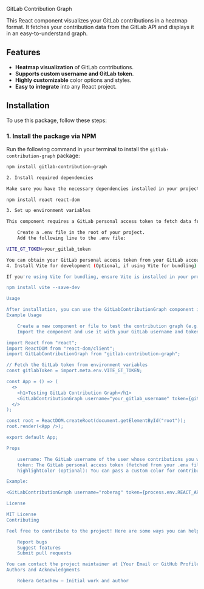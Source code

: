  GitLab Contribution Graph

This React component visualizes your GitLab contributions in a heatmap format. It fetches your contribution data from the GitLab API and displays it in an easy-to-understand graph.

## Features

- **Heatmap visualization** of GitLab contributions.
- **Supports custom username and GitLab token**.
- **Highly customizable** color options and styles.
- **Easy to integrate** into any React project.

## Installation

To use this package, follow these steps:

### 1. Install the package via NPM

Run the following command in your terminal to install the `gitlab-contribution-graph` package:

```bash
npm install gitlab-contribution-graph

2. Install required dependencies

Make sure you have the necessary dependencies installed in your project. These include react and react-dom. If they are not installed yet, use:

npm install react react-dom

3. Set up environment variables

This component requires a GitLab personal access token to fetch data from the GitLab API. Set the token in an environment file (.env) like so:

    Create a .env file in the root of your project.
    Add the following line to the .env file:

VITE_GT_TOKEN=your_gitlab_token

You can obtain your GitLab personal access token from your GitLab account under Settings > Access Tokens.
4. Install Vite for development (Optional, if using Vite for bundling)

If you're using Vite for bundling, ensure Vite is installed in your project:

npm install vite --save-dev

Usage

After installation, you can use the GitLabContributionGraph component in your React project.
Example Usage

    Create a new component or file to test the contribution graph (e.g., sandbox.jsx).
    Import the component and use it with your GitLab username and token (stored in the .env file).

import React from "react";
import ReactDOM from "react-dom/client";
import GitLabContributionGraph from "gitlab-contribution-graph";

// Fetch the GitLab token from environment variables
const gitlabToken = import.meta.env.VITE_GT_TOKEN;

const App = () => (
  <>
    <h1>Testing GitLab Contribution Graph</h1>
    <GitLabContributionGraph username="your_gitlab_username" token={gitlabToken} />
  </>
);

const root = ReactDOM.createRoot(document.getElementById("root"));
root.render(<App />);

export default App;

Props

    username: The GitLab username of the user whose contributions you want to visualize.
    token: The GitLab personal access token (fetched from your .env file).
    highlightColor (optional): You can pass a custom color for contributions. Default is #00aaff.

Example:

<GitLabContributionGraph username="roberag" token={process.env.REACT_APP_GITLAB_TOKEN} />

License

MIT License
Contributing

Feel free to contribute to the project! Here are some ways you can help:

    Report bugs
    Suggest features
    Submit pull requests

You can contact the project maintainer at [Your Email or GitHub Profile Link].
Authors and Acknowledgments

    Robera Getachew – Initial work and author